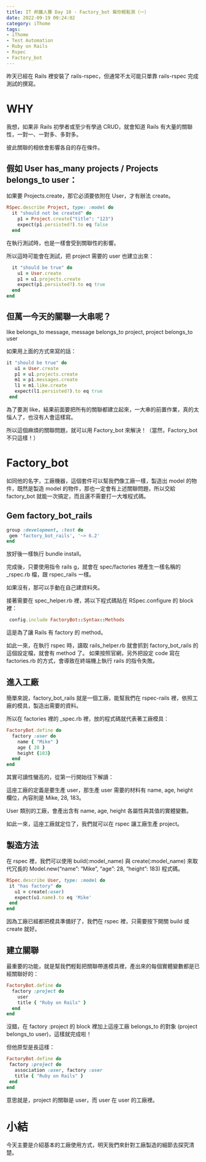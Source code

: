 ```yaml
---
title: IT 邦鐵人賽 Day 18 - Factory_bot 幫你輕鬆測（一）
date: 2022-09-19 00:24:02
category: iThome
tags: 
- iThome
- Test Automation
- Ruby on Rails
- Rspec
- Factory_bot
---
```

昨天已經在 Rails  裡安裝了 rails-rspec，但通常不太可能只單靠 rails-rspec 完成測試的撰寫。

# WHY

我想，如果非 Rails 初學者或至少有學過 CRUD，就會知道 Rails 有大量的關聯性，一對一、一對多、多對多。

<!--more-->

彼此關聯的相依會影響各自的存在條件。

## 假如 User has_many projects / Projects belongs_to user：

如果要 Projects.create，那它必須要依附在 User，才有辦法 create。

```ruby
RSpec.describe Project, type: :model do
  it "should not be created" do
    p1 = Project.create("title": "123")
    expect(p1.persisted?).to eq false
  end
 ```

在執行測試時，也是一樣會受到關聯性的影響。

所以這時可能會在測試，把 project 需要的 user 也建立出來：

```ruby
  it "should be true" do
    u1 = User.create
    p1 = u1.projects.create
    expect(p1.persisted?).to eq true
  end
end
```

## 但萬一今天的關聯一大串呢？ 
like belongs_to message, message belongs_to project, project belongs_to user
 
如果用上面的方式來寫的話：

```ruby
it "should be true" do
   u1 = User.create
   p1 = u1.projects.create
   m1 = p1.messages.create
   l1 = m1.like.create
   expect(l1.persisted?).to eq true
 end
 ```

為了要測 like，結果前面要把所有的關聯都建立起來，一大串的前置作業，真的太惱人了，也沒有人會這樣寫。

所以這個麻煩的關聯問題，就可以用 Factory_bot 來解決！（當然，Factory_bot 不只這樣！）

# Factory_bot

如同他的名字，工廠機器，這個套件可以幫我們像工廠一樣，製造出 model 的物件，既然是製造 model 的物件，那也一定會有上述關聯問題，所以交給 factory_bot 就能一次搞定，而且還不需要打一大堆程式碼。

## Gem factory_bot_rails

```ruby
group :development, :test do
 gem 'factory_bot_rails', '~> 6.2'
end
```

放好後一樣執行 bundle install。

完成後，只要使用指令 rails g，就會在 spec/factories 裡產生一樣名稱的 _rspec.rb 檔，跟 rspec_rails 一樣。

如果沒有，那可以手動在自己建資料夾。

接著需要在 spec_helper.rb 裡，將以下程式碼貼在 RSpec.configure 的 block 裡：

```ruby
 config.include FactoryBot::Syntax::Methods
```

這是為了讓 Rails 有 factory 的 method。

如此一來，在執行 rspec 時，讀取 rails_helper.rb 就會抓到 factory_bot_rails 的這個設定檔，就會有 method 了。
如果按照官網，另外把設定 code 寫在 factories.rb 的方式，會導致在終端機上執行 rails 的指令失敗。

## 進入工廠

簡單來說，factory_bot_rails 就是一個工廠，能幫我們在 rspec-rails 裡，依照工廠的模具，製造出需要的資料。

所以在 factories 裡的 _spec.rb 裡，放的程式碼就代表著工廠模具：

```ruby
FactoryBot.define do
  factory :user do
    name { "Mike" }
    age { 28 }
    height {183}
  end
end
```

其實可讀性蠻高的，從第一行開始往下解讀：

這座工廠的定義是要生產 user，那生產 user 需要的材料有 name, age, height 欄位，內容則是 Mike, 28, 183。

User 類別的工廠，會產出含有 name, age, height 各屬性與其值的實體變數。

如此一來，這座工廠就定位了，我們就可以在 rspec 讓工廠生產 project。

## 製造方法

在 rspec 裡，我們可以使用 build(:model_name) 與 create(:model_name) 來取代冗長的 Model.new(“name”: “Mike”, “age”: 28, “height”: 183) 程式碼。 

```ruby
RSpec.describe User, type: :model do
 it "has factory" do
   u1 = create(:user)
   expect(u1.name).to eq 'Mike'
 end
end
```

因為工廠已經都把模具準備好了，我們在 rspec 裡，只需要按下開關 build 或 create 就好。

## 建立關聯

最重要的功能，就是幫我們輕鬆把關聯帶進模具裡，產出來的每個實體變數都是已經關聯好的：

```ruby
FactoryBot.define do
  factory :project do
    user
    title { "Ruby on Rails" }
  end
end
```

沒錯，在 factory :project 的 block 裡加上這座工廠 belongs_to 的對象 (project belongs_to user)，這樣就完成啦！

但他原型是長這樣：

```ruby
FactoryBot.define do
 factory :project do
   association :user, factory :user
   title { "Ruby on Rails" }
 end
end
```

意思就是，project 的關聯是 user，而 user 在 user 的工廠裡。

# 小結

今天主要是介紹基本的工廠使用方式，明天我們來針對工廠製造的細節去探究清楚。
